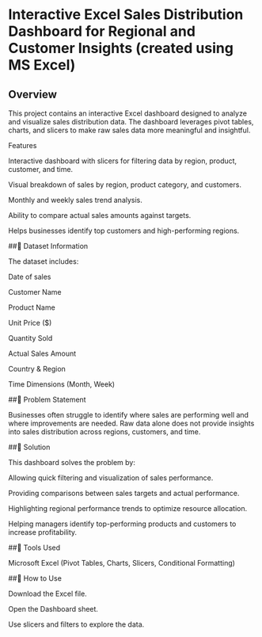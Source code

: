 # Interactive Excel Sales Distribution Dashboard for Regional and Customer Insights (created using MS Excel)
## Overview

This project contains an interactive Excel dashboard designed to analyze and visualize sales distribution data. The dashboard leverages pivot tables, charts, and slicers to make raw sales data more meaningful and insightful.

Features

Interactive dashboard with slicers for filtering data by region, product, customer, and time.

Visual breakdown of sales by region, product category, and customers.

Monthly and weekly sales trend analysis.

Ability to compare actual sales amounts against targets.

Helps businesses identify top customers and high-performing regions.

##🔹 Dataset Information

The dataset includes:

Date of sales

Customer Name

Product Name

Unit Price ($)

Quantity Sold

Actual Sales Amount

Country & Region

Time Dimensions (Month, Week)

##🔹 Problem Statement

Businesses often struggle to identify where sales are performing well and where improvements are needed. Raw data alone does not provide insights into sales distribution across regions, customers, and time.

##🔹 Solution

This dashboard solves the problem by:

Allowing quick filtering and visualization of sales performance.

Providing comparisons between sales targets and actual performance.

Highlighting regional performance trends to optimize resource allocation.

Helping managers identify top-performing products and customers to increase profitability.

##🔹 Tools Used

Microsoft Excel (Pivot Tables, Charts, Slicers, Conditional Formatting)

##🔹 How to Use

Download the Excel file.

Open the Dashboard sheet.

Use slicers and filters to explore the data.
